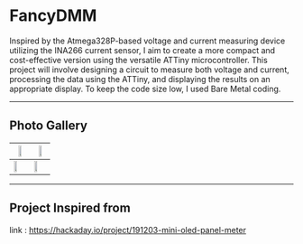 # FancyDMM

Inspired by the Atmega328P-based voltage and current measuring device utilizing the INA266 current sensor, I aim to create a more compact and cost-effective version using the versatile ATTiny microcontroller. 
This project will involve designing a circuit to measure both voltage and current, processing the data using the ATTiny, and displaying the results on an appropriate display.
To keep the code size low, I used Bare Metal coding. 
____
## Photo Gallery

|<img src = "assets/FancyDMM1.png" height = 50%>|<img src = "assets/FancyDMM2.png" height = 50%>|
|-----|------|
|<img src = "assets/FancyDMM3.png" height = 50%>|<img src = "assets/FancyDMM4.png" height = 50%>|

____
## Project Inspired from

link : <https://hackaday.io/project/191203-mini-oled-panel-meter>
